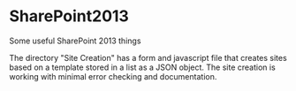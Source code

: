 # SharePoint2013
Some useful SharePoint 2013 things

The directory "Site Creation" has a form and javascript file that creates sites based on a template stored in a list as a JSON object.  The site creation is working with minimal error checking and documentation.